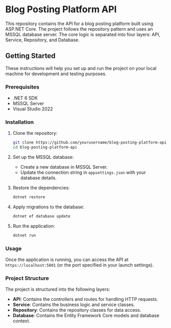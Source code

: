 # Blog Posting Platform API

This repository contains the API for a blog posting platform built using ASP.NET Core. The project follows the repository pattern and uses an MSSQL database server. The core logic is separated into four layers: API, Service, Repository, and Database.

## Getting Started

These instructions will help you set up and run the project on your local machine for development and testing purposes.

### Prerequisites

- .NET 6 SDK
- MSSQL Server
- Visual Studio 2022

### Installation

1. Clone the repository:
    ```bash
    git clone https://github.com/yourusername/blog-posting-platform-api.git
    cd blog-posting-platform-api
    ```

2. Set up the MSSQL database:
    - Create a new database in MSSQL Server.
    - Update the connection string in `appsettings.json` with your database details.

3. Restore the dependencies:
    ```bash
    dotnet restore
    ```

4. Apply migrations to the database:
    ```bash
    dotnet ef database update
    ```

5. Run the application:
    ```bash
    dotnet run
    ```

### Usage

Once the application is running, you can access the API at `https://localhost:5001` (or the port specified in your launch settings).

### Project Structure

The project is structured into the following layers:

- **API**: Contains the controllers and routes for handling HTTP requests.
- **Service**: Contains the business logic and service classes.
- **Repository**: Contains the repository classes for data access.
- **Database**: Contains the Entity Framework Core models and database context.
